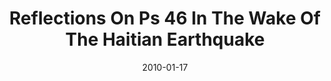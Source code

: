 ---
title: "Reflections On Ps 46 In The Wake Of The Haitian Earthquake"
speaker: "Alex Chu"
date: "2010-01-17"
sermonUrl: "//35.190.93.184/sermons/20100117_alex_chu_haitian_earthquake.mp3"
---